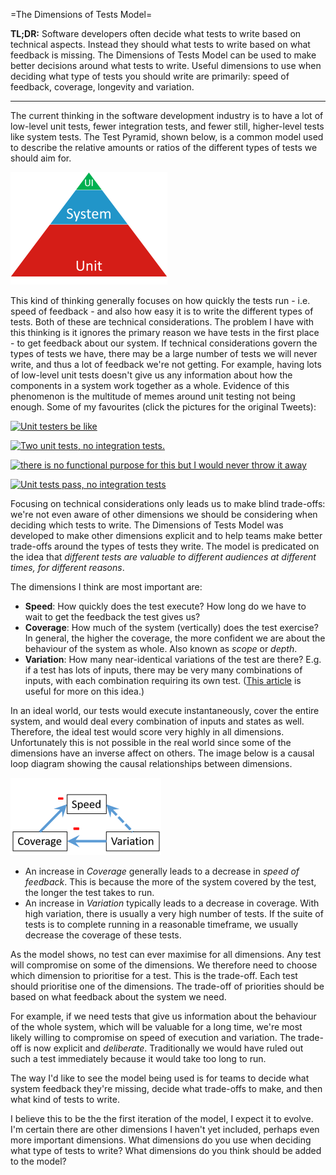 =The Dimensions of Tests Model=

**TL;DR:** Software developers often decide what tests to write based on technical aspects. Instead they should what tests to write based on what feedback is missing. The Dimensions of Tests Model can be used to make better decisions around what tests to write.  Useful dimensions to use when deciding what type of tests you should write are primarily: speed of feedback, coverage, longevity and variation.  

--------
The current thinking in the software development industry is to have a lot of low-level unit tests, fewer integration tests, and fewer still, higher-level tests like system tests. The Test Pyramid, shown below, is a common model used to describe the relative amounts or ratios of the different types of tests we should aim for. 

![The traditional Test Pyramid](traditional-test-pyramid.png)

This kind of thinking generally focuses on how quickly the tests run - i.e. speed of feedback - and also how easy it is to write the different types of tests. Both of these are technical considerations. The problem I have with this thinking is it ignores the primary reason we have tests in the first place - to get feedback about our system. If technical considerations govern the types of tests we have, there may be a large number of tests we will never write, and thus a lot of feedback we're not getting. For example, having lots of low-level unit tests doesn't give us any information about how the components in a system work together as a whole. Evidence of this phenomenon is the multitude of memes around unit testing not being enough. Some of my favourites (click the pictures for the original Tweets):  

<a href="https://twitter.com/kentcdodds/status/628658648001048577"><img src="https://pbs.twimg.com/tweet_video_thumb/CLlxtWaUMAAVBKv.png" alt="Unit testers be like" width="274" height="200" /></a>

<a href="https://twitter.com/timbray/status/822470746773409794"><img src="https://pbs.twimg.com/media/C2oAur4UcAE-QaF.jpg" alt="Two unit tests, no integration tests." width="274" height="192" /> </a>

<a href="https://twitter.com/DJDoubleH/status/830125246648872960"><img src="https://pbs.twimg.com/tweet_video_thumb/C4UyJv4WYAAerIp.jpg" alt="there is no functional purpose for this but I would never throw it away" width="274" height="274" /> </a>

<a href="https://twitter.com/withzombies/status/829716565834752000"><img src="https://pbs.twimg.com/ext_tw_video_thumb/829716507752017920/pu/img/YkBai4ApoXBdAkOK.jpg" alt="Unit tests pass, no integration tests" width="274" height="274" /> </a>

Focusing on technical considerations only leads us to make blind trade-offs: we're not even aware of other dimensions we should be considering when deciding which tests to write. The Dimensions of Tests Model was developed to make other dimensions explicit and to help teams make better trade-offs around the types of tests they write. The model is predicated on the idea that *different tests are valuable to different audiences at different times, for different reasons*.

The dimensions I think are most important are:  
 * **Speed**: How quickly does the test execute? How long do we have to wait to get the feedback the test gives us?   
 * **Coverage**:  How much of the system (vertically) does the test exercise? In general, the higher the coverage, the more confident we are about the behaviour of the system as whole. Also known as *scope* or *depth*. 
 * **Variation**:  How many near-identical variations of the test are there? E.g. if a test has lots of inputs, there may be very many combinations of inputs, with each combination requiring its own test. ([This article](http://blog.thecodewhisperer.com/permalink/integrated-tests-are-a-scam-part-1) is useful for more on this idea.)

In an ideal world, our tests would execute instantaneously, cover the entire system, and would deal every combination of inputs and states as well. Therefore, the ideal test would score very highly in all dimensions. Unfortunately this is not possible in the real world since some of the dimensions have an inverse affect on others. The image below is a causal loop diagram showing the causal relationships between dimensions.

![Causal Loop Diagram](dimensions-of-tests-causal-loop.png)

 * An increase in *Coverage* generally leads to a decrease in *speed of feedback*. This is because the more of the system covered by the test, the longer the test takes to run.   
 * An increase in *Variation* typically leads to a decrease in coverage. With high variation, there is usually a very high number of tests. If the suite of tests is to complete running in a reasonable timeframe, we usually decrease the coverage of these tests.  

As the model shows, no test can ever maximise for all dimensions. Any test will compromise on some of the dimensions. We therefore need to choose which dimension to prioritise for a test. This is the trade-off. Each test should prioritise one of the dimensions. The trade-off of priorities should be based on what feedback about the system we need. 

For example, if we need tests that give us information about the behaviour of the whole system, which will be valuable for a long time, we're most likely willing to compromise on speed of execution and variation. The trade-off is now explicit and *deliberate*. Traditionally we would have ruled out such a test immediately because it would take too long to run.

The way I'd like to see the model being used is for teams to decide what system feedback they're missing, decide what trade-offs to make, and then what kind of tests to write.

I believe this to be the the first iteration of the model, I expect it to evolve. I'm certain there are other dimensions I haven't yet included, perhaps even more important dimensions. What dimensions do you use when deciding what type of tests to write? What dimensions do you think should be added to the model? 